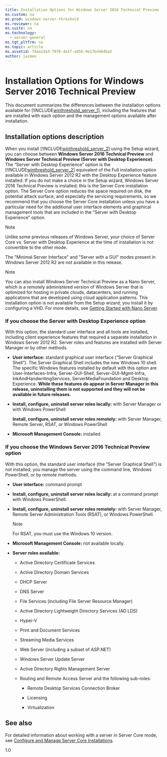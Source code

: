 ```yaml
---
title: Installation Options for Windows Server 2016 Technical Preview
ms.custom: na
ms.prod: windows-server-threshold
ms.reviewer: na
ms.suite: na
ms.technology: 
  - server-general
ms.tgt_pltfrm: na
ms.topic: article
ms.assetid: 74aa1da3-7076-4a1f-ad5b-9e17bd46dba2
author: jaimeo
---
```

# Installation Options for Windows Server 2016 Technical Preview
This document summarizes the differences between the installation options available for [!INCLUDE[winthreshold_server_1](includes/winthreshold_server_1_md.md)], including the features that are installed with each option and the management options available after installation.  
  
## Installation options description  
When you install [!INCLUDE[winthreshold_server_2](includes/winthreshold_server_2_md.md)] using the Setup wizard, you can choose between **Windows Server 2016 Technical Preview** and **Windows Server Technical Preview \(Server with Desktop Experience\)**. The “Server with Desktop Experience” option is the [!INCLUDE[winthreshold_server_2](includes/winthreshold_server_2_md.md)] equivalent of the Full installation option available in Windows Server 2012 R2 with the Desktop Experience feature installed. If you do not make a choice in the Setup wizard,    Windows Server 2016 Technical Preview is installed; this is the Server Core installation option. The Server Core option reduces the space required on disk, the potential attack surface, and especially the servicing requirements, so we recommend that you choose the Server Core installation unless you have a particular need for the additional user interface elements and graphical management tools that are included in the “Server with Desktop Experience” option.  
  
> [!NOTE]  
> Unlike some previous releases of Windows Server, your choice of Server Core vs. Server with Desktop Experience at the time of installation is not convertible to the other mode.  
  
The "Minimal Server Interface" and "Server with a GUI" modes present in Windows Server 2012 R2 are not available in this release.  
  
> [!NOTE]  
> You can also install Windows Server Technical Preview as a Nano Server, which is a remotely administered version of Windows Server that is optimized for hosting in private clouds, datacenters, and running applications that are developed using cloud application patterns. This installation option is not available from the Setup wizard; you install it by configuring a VHD. For more details, see [Getting Started with Nano Server](https://technet.microsoft.com/en-us/library/mt126167.aspx).  
  
### If you choose the Server with Desktop Experience option  
With this option, the standard user interface and all tools are installed, including client experience features that required a separate installation in Windows Server 2012 R2. Server roles and features are installed with Server Manager or by other methods.  
  
-   **User interface:** standard graphical user interface \(“Server Graphical Shell”\). The Server Graphical Shell includes the new Windows 10 shell. The specific Windows features installed by default with this option are User\-Interfaces\-Infra, Server\-GUI\-Shell, Server\-GUI\-Mgmt\-Infra, InkAndHandwritingServices, ServerMediaFoundation and Desktop Experience. **While these features do appear in Server Manager in this release, uninstalling them is not supported and they will not be available in future releases.**  
  
-   **Install, configure, uninstall server roles locally:** with Server Manager or with Windows PowerShell  
  
    **Install, configure, uninstall server roles remotely:** with Server Manager, Remote Server, RSAT, or Windows PowerShell  
  
-   **Microsoft Management Console:** installed  
  
### If you choose the Windows Server 2016 Technical Preview option  
With this option, the standard user interface \(the “Server Graphical Shell”\) is not installed; you manage the server using the command line, Windows PowerShell, or by remote methods.  
  
-   **User interface:** command prompt  
  
-   **Install, configure, uninstall server roles locally:** at a command prompt with Windows PowerShell.  
  
-   **Install, configure, uninstall server roles remotely:** with Server Manager, Remote Server Administration Tools \(RSAT\), or Windows PowerShell.  
  
    > [!NOTE]  
    > For RSAT, you must use the Windows 10 version.  
  
-   **Microsoft Management Console:** not available locally.  
  
-   **Server roles available:**  
  
    -   Active Directory Certificate Services  
  
    -   Active Directory Domain Services  
  
    -   DHCP Server  
  
    -   DNS Server  
  
    -   File Services \(including File Server Resource Manager\)  
  
    -   Active Directory Lightweight Directory Services \(AD LDS\)  
  
    -   Hyper\-V  
  
    -   Print and Document Services  
  
    -   Streaming Media Services  
  
    -   Web Server \(including a subset of ASP.NET\)  
  
    -   Windows Server Update Server  
  
    -   Active Directory Rights Management Server  
  
    -   Routing and Remote Access Server and the following sub\-roles:  
  
        -   Remote Desktop Services Connection Broker  
  
        -   Licensing  
  
        -   Virtualization  
  
## <a name="BKMK_LINKS"></a>See also  
For detailed information about working with a server in Server Core mode, see [Configure and Manage Server Core Installations](https://technet.microsoft.com/en-us/library/jj574091.aspx).  
  
1.0  
  

